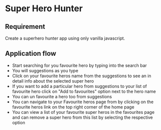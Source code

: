 # Super Hero Hunter

## Requirement
Create a superhero hunter app using only vanilla javascript.


## Application flow
  * Start searching for you favourite hero by typing into the search bar
  * You will suggestions as you type
  * Click on your favourite heros name from the suggestions to see an in detail info about the selected super hero
  * If you want to add a particular hero from suggestions to your list of favourite hero click on "Add to favourites" option next to the hero name
  * You can un favourite a hero too from suggestions
  * You can navigate to your Favourite heros page from by clicking on the favourite heros link on the top right corner of the home page 
  * You can view a list of your favourite super heros in the favourites page and can remove a super hero from this list by selecting the respective option




